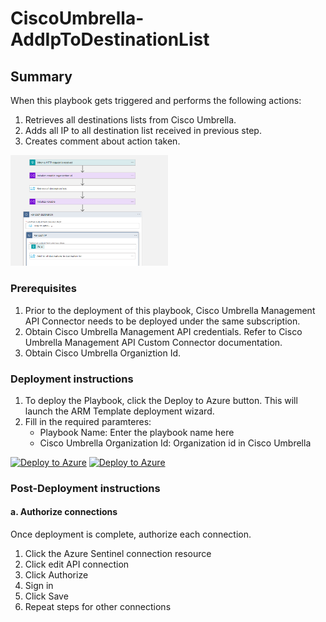 # CiscoUmbrella-AddIpToDestinationList

## Summary

When  this playbook gets triggered and performs the following actions:

1. Retrieves all destinations lists from Cisco Umbrella.
2. Adds all IP to all destination list received in previous step.
3. Creates comment about action taken.

<img src="./Images/playbook_screenshot.png" width="50%"/><br>

### Prerequisites

1. Prior to the deployment of this playbook, Cisco Umbrella Management API Connector needs to be deployed under the same subscription.
2. Obtain Cisco Umbrella Management API credentials. Refer to Cisco Umbrella Management API Custom Connector documentation.
3. Obtain Cisco Umbrella Organiztion Id.

### Deployment instructions

1. To deploy the Playbook, click the Deploy to Azure button. This will launch the ARM Template deployment wizard.
2. Fill in the required paramteres:
    * Playbook Name: Enter the playbook name here
    * Cisco Umbrella Organization Id: Organization id in Cisco Umbrella

[![Deploy to Azure](https://aka.ms/deploytoazurebutton)](https://portal.azure.com/#create/Microsoft.Template/uri/https%3A%2F%2Fraw.githubusercontent.com%2Fsocprime%2FAzure-Sentinel%2Fmaster%2FMasterPlaybooks%2FRemediation-IP%2FCiscoUmbrella-BlockIP-Nested-Remediation%2Fazuredeploy.json)
[![Deploy to Azure](https://aka.ms/deploytoazuregovbutton)](https://portal.azure.us/#create/Microsoft.Template/uri/https%3A%2F%2Fraw.githubusercontent.com%2Fsocprime%2FAzure-Sentinel%2Fmaster%2FMasterPlaybooks%2FRemediation-IP%2FCiscoUmbrella-BlockIP-Nested-Remediation%2Fazuredeploy.json)

### Post-Deployment instructions

#### a. Authorize connections

Once deployment is complete, authorize each connection.

1. Click the Azure Sentinel connection resource
2. Click edit API connection
3. Click Authorize
4. Sign in
5. Click Save
6. Repeat steps for other connections
